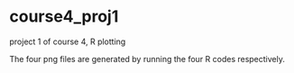 # course4_proj1
project 1 of course 4, R plotting

The four png files are generated by running the four R codes respectively.
